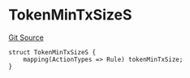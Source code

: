 # TokenMinTxSizeS
[Git Source](https://github.com/thrackle-io/tron/blob/764000f27aa19925e60dae8d757a097eec620706/src/client/token/handler/diamond/RuleStorage.sol)


```solidity
struct TokenMinTxSizeS {
    mapping(ActionTypes => Rule) tokenMinTxSize;
}
```

